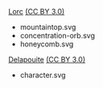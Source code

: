 [Lorc](https://lorcblog.blogspot.com/) [(CC BY 3.0)][cc3.0]
- mountaintop.svg
- concentration-orb.svg
- honeycomb.svg

[Delapouite](https://delapouite.com/) [(CC BY 3.0)][cc3.0]
- character.svg

[cc3.0]: https://creativecommons.org/licenses/by/3.0/